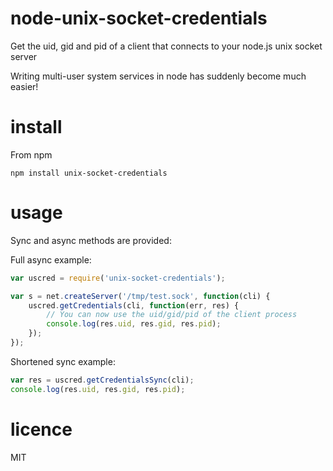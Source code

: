 # node-unix-socket-credentials

Get the uid, gid and pid of a client that connects to your node.js unix socket server

Writing multi-user system services in node has suddenly become much easier!

# install

From npm

    npm install unix-socket-credentials

# usage

Sync and async methods are provided:

Full async example:

```js
var uscred = require('unix-socket-credentials');

var s = net.createServer('/tmp/test.sock', function(cli) {
    uscred.getCredentials(cli, function(err, res) {
        // You can now use the uid/gid/pid of the client process
        console.log(res.uid, res.gid, res.pid);
    });
});
```


Shortened sync example:

```js
var res = uscred.getCredentialsSync(cli);
console.log(res.uid, res.gid, res.pid);
```

# licence

MIT

